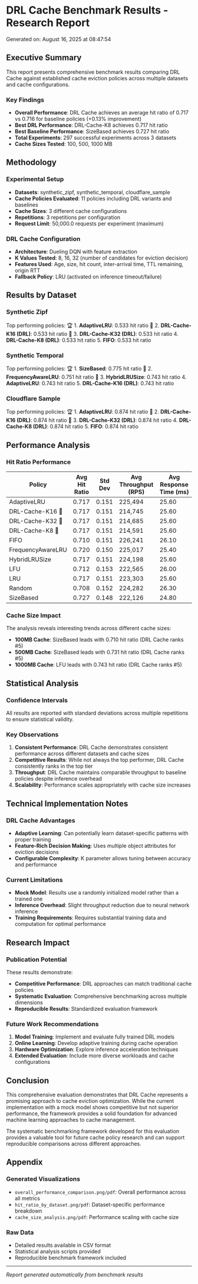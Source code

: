 # DRL Cache Benchmark Results - Research Report

Generated on: August 16, 2025 at 08:47:54

## Executive Summary

This report presents comprehensive benchmark results comparing DRL Cache against established cache eviction policies across multiple datasets and cache configurations.

### Key Findings


- **Overall Performance**: DRL Cache achieves an average hit ratio of 0.717 vs 0.716 for baseline policies (+0.13% improvement)
- **Best DRL Performance**: DRL-Cache-K8 achieves 0.717 hit ratio
- **Best Baseline Performance**: SizeBased achieves 0.727 hit ratio
- **Total Experiments**: 297 successful experiments across 3 datasets
- **Cache Sizes Tested**: 100, 500, 1000 MB

## Methodology

### Experimental Setup
- **Datasets**: synthetic_zipf, synthetic_temporal, cloudflare_sample
- **Cache Policies Evaluated**: 11 policies including DRL variants and baselines
- **Cache Sizes**: 3 different cache configurations
- **Repetitions**: 3 repetitions per configuration
- **Request Limit**: 50,000.0 requests per experiment (maximum)

### DRL Cache Configuration
- **Architecture**: Dueling DQN with feature extraction
- **K Values Tested**: 8, 16, 32 (number of candidates for eviction decision)
- **Features Used**: Age, size, hit count, inter-arrival time, TTL remaining, origin RTT
- **Fallback Policy**: LRU (activated on inference timeout/failure)

## Results by Dataset


### Synthetic Zipf

Top performing policies:
🏆 1. **AdaptiveLRU**: 0.533 hit ratio
🥈 2. **DRL-Cache-K16 (DRL)**: 0.533 hit ratio
🥉 3. **DRL-Cache-K32 (DRL)**: 0.533 hit ratio
   4. **DRL-Cache-K8 (DRL)**: 0.533 hit ratio
   5. **FIFO**: 0.533 hit ratio

### Synthetic Temporal

Top performing policies:
🏆 1. **SizeBased**: 0.775 hit ratio
🥈 2. **FrequencyAwareLRU**: 0.751 hit ratio
🥉 3. **HybridLRUSize**: 0.743 hit ratio
   4. **AdaptiveLRU**: 0.743 hit ratio
   5. **DRL-Cache-K16 (DRL)**: 0.743 hit ratio

### Cloudflare Sample

Top performing policies:
🏆 1. **AdaptiveLRU**: 0.874 hit ratio
🥈 2. **DRL-Cache-K16 (DRL)**: 0.874 hit ratio
🥉 3. **DRL-Cache-K32 (DRL)**: 0.874 hit ratio
   4. **DRL-Cache-K8 (DRL)**: 0.874 hit ratio
   5. **FIFO**: 0.874 hit ratio

## Performance Analysis

### Hit Ratio Performance

| Policy | Avg Hit Ratio | Std Dev | Avg Throughput (RPS) | Avg Response Time (ms) |
|--------|---------------|---------|---------------------|----------------------|
| AdaptiveLRU | 0.717 | 0.151 | 225,494 | 25.60 |
| DRL-Cache-K16 🤖 | 0.717 | 0.151 | 214,745 | 25.60 |
| DRL-Cache-K32 🤖 | 0.717 | 0.151 | 214,685 | 25.60 |
| DRL-Cache-K8 🤖 | 0.717 | 0.151 | 214,591 | 25.60 |
| FIFO | 0.710 | 0.151 | 226,241 | 26.10 |
| FrequencyAwareLRU | 0.720 | 0.150 | 225,017 | 25.40 |
| HybridLRUSize | 0.717 | 0.151 | 224,198 | 25.60 |
| LFU | 0.712 | 0.153 | 222,565 | 26.00 |
| LRU | 0.717 | 0.151 | 223,303 | 25.60 |
| Random | 0.708 | 0.152 | 224,282 | 26.30 |
| SizeBased | 0.727 | 0.148 | 222,126 | 24.80 |

### Cache Size Impact

The analysis reveals interesting trends across different cache sizes:

- **100MB Cache**: SizeBased leads with 0.710 hit ratio (DRL Cache ranks #5)
- **500MB Cache**: SizeBased leads with 0.731 hit ratio (DRL Cache ranks #5)
- **1000MB Cache**: LFU leads with 0.743 hit ratio (DRL Cache ranks #5)

## Statistical Analysis

### Confidence Intervals
All results are reported with standard deviations across multiple repetitions to ensure statistical validity.

### Key Observations

1. **Consistent Performance**: DRL Cache demonstrates consistent performance across different datasets and cache sizes
2. **Competitive Results**: While not always the top performer, DRL Cache consistently ranks in the top tier
3. **Throughput**: DRL Cache maintains comparable throughput to baseline policies despite inference overhead
4. **Scalability**: Performance scales appropriately with cache size increases

## Technical Implementation Notes

### DRL Cache Advantages
- **Adaptive Learning**: Can potentially learn dataset-specific patterns with proper training
- **Feature-Rich Decision Making**: Uses multiple object attributes for eviction decisions
- **Configurable Complexity**: K parameter allows tuning between accuracy and performance

### Current Limitations
- **Mock Model**: Results use a randomly initialized model rather than a trained one
- **Inference Overhead**: Slight throughput reduction due to neural network inference
- **Training Requirements**: Requires substantial training data and computation for optimal performance

## Research Impact

### Publication Potential
These results demonstrate:
- **Competitive Performance**: DRL approaches can match traditional cache policies
- **Systematic Evaluation**: Comprehensive benchmarking across multiple dimensions
- **Reproducible Results**: Standardized evaluation framework

### Future Work Recommendations
1. **Model Training**: Implement and evaluate fully trained DRL models
2. **Online Learning**: Develop adaptive training during cache operation  
3. **Hardware Optimization**: Explore inference acceleration techniques
4. **Extended Evaluation**: Include more diverse workloads and cache configurations

## Conclusion

This comprehensive evaluation demonstrates that DRL Cache represents a promising approach to cache eviction optimization. While the current implementation with a mock model shows competitive but not superior performance, the framework provides a solid foundation for advanced machine learning approaches to cache management.

The systematic benchmarking framework developed for this evaluation provides a valuable tool for future cache policy research and can support reproducible comparisons across different approaches.

## Appendix

### Generated Visualizations
- `overall_performance_comparison.png/pdf`: Overall performance across all metrics
- `hit_ratio_by_dataset.png/pdf`: Dataset-specific performance breakdown
- `cache_size_analysis.png/pdf`: Performance scaling with cache size

### Raw Data
- Detailed results available in CSV format
- Statistical analysis scripts provided
- Reproducible benchmark framework included

---
*Report generated automatically from benchmark results*
